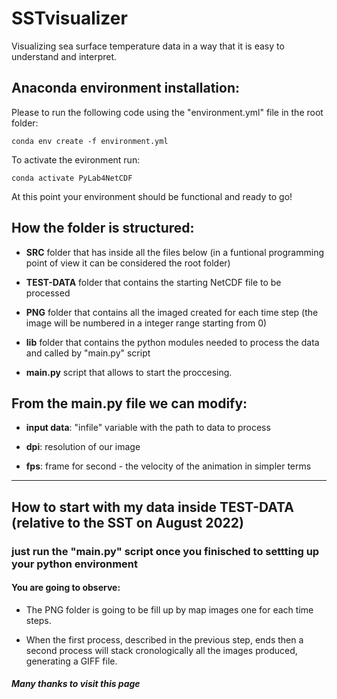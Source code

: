 # SSTvisualizer
Visualizing sea surface temperature data in a way that it is easy to understand and interpret.

## Anaconda environment installation:

Please to run the following code using the "environment.yml" file in the root folder:

```
conda env create -f environment.yml
```

To activate the evironment run:

```
conda activate PyLab4NetCDF
```

At this point your environment should be functional and ready to go!


## How the folder is structured:

- **SRC** folder that has inside all the files below (in a funtional programming point of view it can be considered the root folder)

- **TEST-DATA** folder that contains the starting NetCDF file to be processed

- **PNG** folder that contains all the imaged created for each time step (the image will be numbered in a integer range starting from 0)

- **lib** folder that contains the python modules needed to process the data and called by "main.py" script

- **main.py** script that allows to start the proccesing.

## From the main.py file we can modify:

- **input data**: "infile" variable with the path to data to process

- **dpi**: resolution of our image

- **fps**: frame for second -  the velocity of the animation in simpler terms

---

## How to start with my data inside TEST-DATA (relative to the SST on August 2022)

### just run the **"main.py"** script once you finisched to settting up your python environment

#### You are going to observe:

- The PNG folder is going to be fill up by map images one for each time steps.

- When the first process, described in the previous step, ends then a second process will stack cronologically all the images produced, generating a GIFF file.

##### **Many thanks to visit this page**